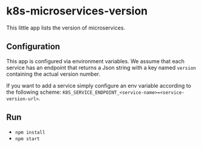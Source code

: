 # k8s-microservices-version

This little app lists the version of microservices. 

## Configuration

This app is configured via environment variables. We assume that each service has an endpoint that returns a Json string with a key named `version` containing the actual version number.  

If you want to add a service simply configure an env variable according to the following scheme: `K8S_SERVICE_ENDPOINT_<service-name>=<service-version-url>`. 

## Run
* `npm install`
* `npm start`
